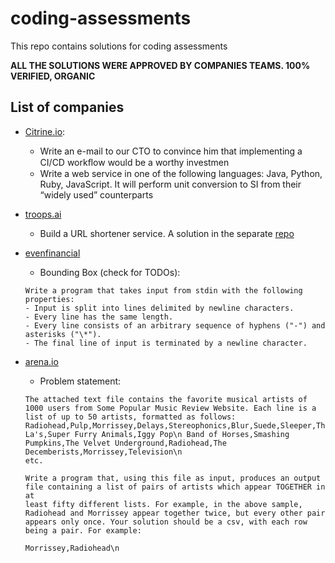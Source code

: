 # coding-assessments
This repo contains solutions for coding assessments

**ALL THE SOLUTIONS WERE APPROVED BY COMPANIES TEAMS. 100% VERIFIED, ORGANIC**

## List of companies
*  [Citrine.io](https://citrine.io/):
    * Write an e-mail to our CTO to convince him that implementing a CI/CD workﬂow would be a worthy investmen
    * Write a web service in one of the following languages: Java, Python, Ruby, JavaScript. It will perform unit conversion to SI from their “widely used” counterparts

* [troops.ai](https://troops.ai/)
   * Build a URL shortener service. A solution in the separate [repo](https://github.com/dmgcodevil/short-url)
* [evenfinancial](https://evenfinancial.com/)
   * Bounding Box (check for TODOs):
   ```
   Write a program that takes input from stdin with the following properties:
   - Input is split into lines delimited by newline characters.
   - Every line has the same length.
   - Every line consists of an arbitrary sequence of hyphens ("-") and asterisks ("\*").
   - The final line of input is terminated by a newline character.
   ```
* [arena.io](https://arena.io/)
  * Problem statement:
  ```
  The attached text file contains the favorite musical artists of 1000 users from Some Popular Music Review Website. Each line is a list of up to 50 artists, formatted as follows:
  Radiohead,Pulp,Morrissey,Delays,Stereophonics,Blur,Suede,Sleeper,The La's,Super Furry Animals,Iggy Pop\n Band of Horses,Smashing
  Pumpkins,The Velvet Underground,Radiohead,The Decemberists,Morrissey,Television\n
  etc.
  
  Write a program that, using this file as input, produces an output file containing a list of pairs of artists which appear TOGETHER in at
  least fifty different lists. For example, in the above sample, Radiohead and Morrissey appear together twice, but every other pair
  appears only once. Your solution should be a csv, with each row being a pair. For example:
  
  Morrissey,Radiohead\n
  ```
